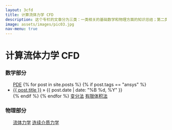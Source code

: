 ```yaml
---
layout: 3cfd
title: 计算流体力学 CFD
description: 这个专栏的文章分为三类：一类相关的基础数学和物理方面的知识总结；第二类是软件应用Ansys,Comsol等；第三类是自己的一些技巧总结。
image: assets/images/pic03.jpg
nav-menu: true
---
```


# 计算流体力学 CFD 

### 数学部分

<ul class="actions">
	<a href="/file/3cfd/计算流体力学/PDE" class="button">PDE</a>
	{% for post in site.posts %}
		{% if post.tags == "ansys" %}
		<li>
			<a href="{{ post.url }}">{{ post.title }}</a>
			<span> &raquo; {{ post.date | date: "%B %d, %Y" }}</span>
		</li>
		{% endif %}
	{% endfor %}
	<a href="/file/3cfd/计算流体力学/变分法" class="button">变分法</a>
	<a href="/file/3cfd/计算流体力学/有限体积法" class="button">有限体积法</a>
</ul>


### 物理部分

<ul class="actions">
	<a href="/file/3cfd/计算流体力学/流体力学" class="button">流体力学</a>
	<a href="/file/3cfd/计算流体力学/变分法" class="button">连续介质力学</a>
</ul>

> 